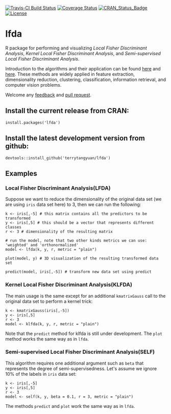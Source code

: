 [![Travis-CI Build Status](https://travis-ci.org/terrytangyuan/lfda.svg?branch=master)](https://travis-ci.org/terrytangyuan/lfda)
[![Coverage Status](https://coveralls.io/repos/terrytangyuan/lfda/badge.svg?branch=master)](https://coveralls.io/r/terrytangyuan/lfda?branch=master)
[![CRAN_Status_Badge](http://www.r-pkg.org/badges/version/lfda)](http://cran.r-project.org/web/packages/lfda)
[![License](http://img.shields.io/:license-mit-blue.svg?style=flat)](http://badges.mit-license.org)

# lfda
R package for performing and visualizing *Local Fisher Discriminant Analysis*, *Kernel Local Fisher Discriminant Analysis*, and *Semi-supervised Local Fisher Discriminant Analysis*.

Introduction to the algorithms and their application can be found [here](https://gastrograph.com/resources/whitepapers/local-fisher-discriminant-analysis-on-beer-style-clustering.html) and [here](http://www.ms.k.u-tokyo.ac.jp/software.html#LFDA). These methods are widely applied in feature extraction, dimensionality reduction, clustering, classification, information retrieval, and computer vision problems.

Welcome any [feedback](https://github.com/terrytangyuan/lfda/issues) and [pull request](https://github.com/terrytangyuan/lfda/pulls).  

## Install the current release from CRAN:
```{R}
install.packages('lfda')
```

## Install the latest development version from github:
```{R}
devtools::install_github('terrytangyuan/lfda')
```

## Examples
### Local Fisher Discriminant Analysis(LFDA)
Suppose we want to reduce the dimensionality of the original data set (we are using `iris` data set here) to 3, then we can run the following:
```{R}
k <- iris[,-5] # this matrix contains all the predictors to be transformed
y <- iris[,5] # this should be a vector that represents different classes
r <- 3 # dimensionality of the resulting matrix

# run the model, note that two other kinds metrics we can use: 'weighted' and 'orthonormalized'
model <- lfda(k, y, r, metric = "plain") 

plot(model, y) # 3D visualization of the resulting transformed data set

predict(model, iris[,-5]) # transform new data set using predict

```
### Kernel Local Fisher Discriminant Analysis(KLFDA)
The main usage is the same except for an additional `kmatrixGauss` call to the original data set to perform a kernel trick: 
```{R}
k <- kmatrixGauss(iris[,-5])
y <- iris[,5]
r <- 3
model <- klfda(k, y, r, metric = "plain")

```
Note that the `predict` method for klfda is still under development. The `plot` method works the same way as in `lfda`.

### Semi-supervised Local Fisher Discriminant Analysis(SELF)
This algorithm requires one additional argument such as `beta` that represents the degree of semi-supervisedness. Let's assume we ignore 10% of the labels in `iris` data set:
```{R}
k <- iris[,-5]
y <- iris[,5]
r <- 3
model <- self(k, y, beta = 0.1, r = 3, metric = "plain")

```
The methods `predict` and `plot` work the same way as in `lfda`. 
